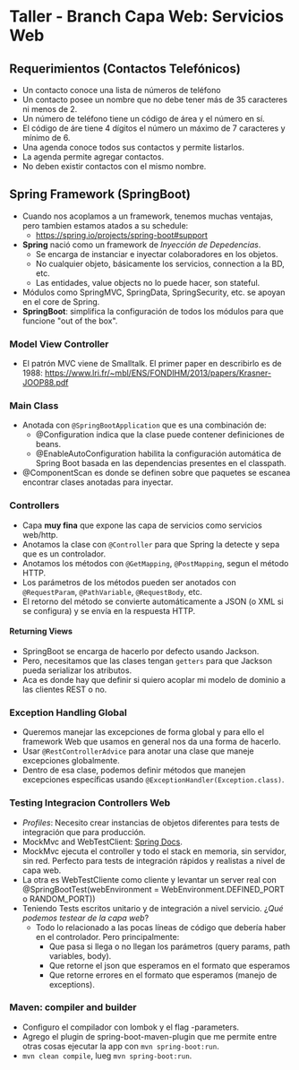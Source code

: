 # Taller - Branch Capa Web: Servicios Web

## Requerimientos (Contactos Telefónicos)

- Un contacto conoce una lista de números de teléfono
- Un contacto posee un nombre que no debe tener más de 35 caracteres ni menos de 2.
- Un número de teléfono tiene un código de área y el número en sí.
- El código de áre tiene 4 dígitos el número un máximo de 7 caracteres y mínimo de 6.
- Una agenda conoce todos sus contactos y permite listarlos.
- La agenda permite agregar contactos.
- No deben existir contactos con el mismo nombre.

## Spring Framework (SpringBoot)

- Cuando nos acoplamos a un framework, tenemos muchas ventajas, pero tambien estamos atados a su schedule:
    - https://spring.io/projects/spring-boot#support
- **Spring** nació como un framework de *Inyección de Depedencias*.
    - Se encarga de instanciar e inyectar colaboradores en los objetos.
    - No cualquier objeto, básicamente los servicios, connection a la BD, etc.
    - Las entidades, value objects no lo puede hacer, son stateful.
- Módulos como SpringMVC, SpringData, SpringSecurity, etc. se apoyan en el core de Spring.
- **SpringBoot**: simplifica la configuración de todos los módulos para que funcione "out of the box".

### Model View Controller

- El patrón MVC viene de Smalltalk. El primer paper en describirlo es de
  1988: https://www.lri.fr/~mbl/ENS/FONDIHM/2013/papers/Krasner-JOOP88.pdf

### Main Class

- Anotada con `@SpringBootApplication` que es una combinación de:
    - @Configuration indica que la clase puede contener definiciones de beans.
    - @EnableAutoConfiguration habilita la configuración automática de Spring Boot basada en las dependencias
      presentes en el classpath.
- @ComponentScan es donde se definen sobre que paquetes se escanea encontrar clases anotadas para inyectar.

### Controllers

- Capa **muy fina** que expone las capa de servicios como servicios web/http.
- Anotamos la clase con `@Controller` para que Spring la detecte y sepa que es un controlador.
- Anotamos los métodos con `@GetMapping`, `@PostMapping`, segun el método HTTP.
- Los parámetros de los métodos pueden ser anotados con `@RequestParam`, `@PathVariable`, `@RequestBody`, etc.
- El retorno del método se convierte automáticamente a JSON (o XML si se configura) y se envía en la respuesta HTTP.

#### Returning Views

- SpringBoot se encarga de hacerlo por defecto usando Jackson.
- Pero, necesitamos que las clases tengan `getters` para que Jackson pueda serializar los atributos.
- Aca es donde hay que definir si quiero acoplar mi modelo de dominio a las clientes REST o no.

### Exception Handling Global

- Queremos manejar las excepciones de forma global y para ello el framework Web que usamos en general nos da una forma
  de hacerlo.
- Usar `@RestControllerAdvice` para anotar una clase que maneje excepciones globalmente.
- Dentro de esa clase, podemos definir métodos que manejen excepciones específicas usando
  `@ExceptionHandler(Exception.class)`.

### Testing Integracion Controllers Web

- *Profiles*: Necesito crear instancias de objetos diferentes para tests de integración que para producción.
- MockMvc and WebTestClient: [Spring Docs](https://docs.spring.io/spring-framework/reference/testing.html).
- MockMvc ejecuta el controller y todo el stack en memoria, sin servidor, sin red. Perfecto para tests de integración
  rápidos y realistas a nivel de capa web.
- La otra es WebTestCliente como cliente y levantar un server real con @SpringBootTest(webEnvironment =
  WebEnvironment.DEFINED_PORT o RANDOM_PORT))
- Teniendo Tests escritos unitario y de integración a nivel servicio. ¿*Qué podemos testear de la capa web*?
    - Todo lo relacionado a las pocas líneas de código que debería haber en el controlador. Pero principalmente:
        - Que pasa si llega o no llegan los parámetros (query params, path variables, body).
        - Que retorne el json que esperamos en el formato que esperamos
        - Que retorne errores en el formato que esperamos (manejo de exceptions).

### Maven: compiler and builder

- Configuro el compilador con lombok y el flag -parameters.
- Agrego el plugin de spring-boot-maven-plugin que me permite entre otras cosas ejecutar la app con
  `mvn spring-boot:run`.
- `mvn clean compile`, lueg `mvn spring-boot:run`.
